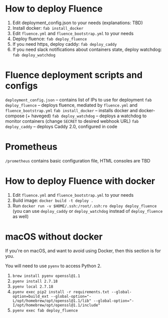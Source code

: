 # How to deploy Fluence
1. Edit deployment_config.json to your needs (explanations: TBD)
2. Install docker: `fab install_docker`
3. Edit `fluence.yml` and `fluence_bootstrap.yml` to your needs
4. Deploy fluence: `fab deploy_fluence`
5. If you need https, deploy caddy: `fab deploy_caddy`
6. If you need slack notifications about containers state, deploy watchdog: `fab deploy_watchdog`

# Fluence deployment scripts and configs
`deployment_config.json` – contains list of IPs to use for deployment
`fab deploy_fluence` – deploys fluence, mediated by `fluence.yml` and `fluence_bootstrap.yml`
`fab install_docker` – installs docker and docker-compose (+ haveged)
`fab deploy_watchdog` – deploys a watchdog to monitor containers (change `SECRET` to desired webhook URL)
`fab deploy_caddy` – deploys Caddy 2.0, configured in code

# Prometheus
`/prometheus` contains basic configuration file, HTML consoles are TBD

# How to deploy Fluence with docker
1. Edit `fluence.yml` and `fluence_bootstrap.yml` to your needs
2. Build image: `docker build -t deploy .`
3. Run `docker run -v $HOME/.ssh:/root/.ssh:ro deploy deploy_fluence` (you can use `deploy_caddy` or `deploy_watchdog` instead of `deploy_fluence` as well)

# macOS without docker
If you're on macOS, and want to avoid using Docker, then this section is for you.

You will need to use `pyenv` to access Python 2.

1. `brew install pyenv openssl@1.1`
2. `pyenv install 2.7.18`
3. `pyenv local 2.7.18`
3. `pyenv exec pip2 install -r requirements.txt --global-option=build_ext --global-option="-L/opt/homebrew/opt/openssl@1.1/lib" --global-option="-I/opt/homebrew/opt/openssl@1.1/include"`
4. `pyenv exec fab deploy_fluence`
